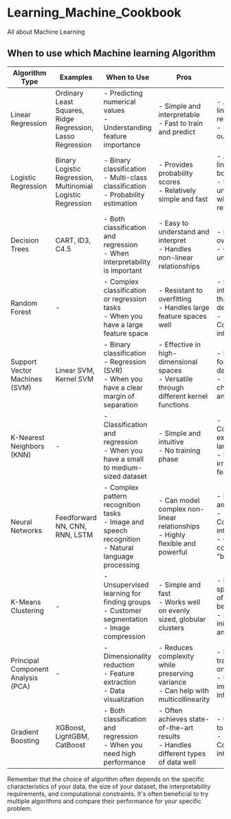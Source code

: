 # Learning_Machine_Cookbook
All about Machine Learning

## When to use which Machine learning Algorithm

| Algorithm Type | Examples | When to Use | Pros | Cons |
|----------------|----------|-------------|------|------|
| Linear Regression | Ordinary Least Squares, Ridge Regression, Lasso Regression | - Predicting numerical values<br>- Understanding feature importance | - Simple and interpretable<br>- Fast to train and predict | - Assumes linear relationship<br>- Sensitive to outliers |
| Logistic Regression | Binary Logistic Regression, Multinomial Logistic Regression | - Binary classification<br>- Multi-class classification<br>- Probability estimation | - Provides probability scores<br>- Relatively simple and fast | - Assumes linear decision boundary<br>- May underperform with complex relationships |
| Decision Trees | CART, ID3, C4.5 | - Both classification and regression<br>- When interpretability is important | - Easy to understand and interpret<br>- Handles non-linear relationships | - Prone to overfitting<br>- Can be unstable |
| Random Forest | - | - Complex classification or regression tasks<br>- When you have a large feature space | - Resistant to overfitting<br>- Handles large feature spaces well | - Less interpretable than single decision trees<br>- Computationally intensive |
| Support Vector Machines (SVM) | Linear SVM, Kernel SVM | - Binary classification<br>- Regression (SVR)<br>- When you have a clear margin of separation | - Effective in high-dimensional spaces<br>- Versatile through different kernel functions | - Not suitable for large datasets<br>- Sensitive to choice of kernel and parameters |
| K-Nearest Neighbors (KNN) | - | - Classification and regression<br>- When you have a small to medium-sized dataset | - Simple and intuitive<br>- No training phase | - Computationally expensive for large datasets<br>- Sensitive to irrelevant features |
| Neural Networks | Feedforward NN, CNN, RNN, LSTM | - Complex pattern recognition tasks<br>- Image and speech recognition<br>- Natural language processing | - Can model complex non-linear relationships<br>- Highly flexible and powerful | - Require large amounts of data<br>- Computationally intensive<br>- Often considered a "black box" |
| K-Means Clustering | - | - Unsupervised learning for finding groups<br>- Customer segmentation<br>- Image compression | - Simple and fast<br>- Works well on evenly sized, globular clusters | - Needs to specify number of clusters beforehand<br>- Sensitive to initial conditions and outliers |
| Principal Component Analysis (PCA) | - | - Dimensionality reduction<br>- Feature extraction<br>- Data visualization | - Reduces complexity while preserving variance<br>- Can help with multicollinearity | - Linear transformation only<br>- May lose important information |
| Gradient Boosting | XGBoost, LightGBM, CatBoost | - Both classification and regression<br>- When you need high performance | - Often achieves state-of-the-art results<br>- Handles different types of data well | - Can be prone to overfitting<br>- Computationally intensive |

Remember that the choice of algorithm often depends on the specific characteristics of your data, the size of your dataset, the interpretability requirements, and computational constraints. It's often beneficial to try multiple algorithms and compare their performance for your specific problem.
